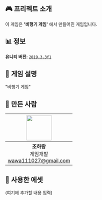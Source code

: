 ## 🎮 프리젝트 소개  
이 게임은 **'비행기 게임'** 에서 만들어진 게임입니다.

## 📊 정보  
**유니티 버전**: [<code>2019.3.3f1</code>](https://unity.com/kr/releases/editor/whats-new/2019.3.3)

## 🍳 게임 설명  
"비행기 게임"

## 💬 만든 사람
| <img src="https://cdn2.ppomppu.co.kr/zboard/data3/2022/0509/m_20220509173224_d9N4ZGtBVR.jpeg" width="80"> |
|:---:|
| **조하랑** <br> 게임개발 <br> wawa111027@gmail.com |

## 🔧 사용한 에셋  
(여기에 추가할 내용 입력)
